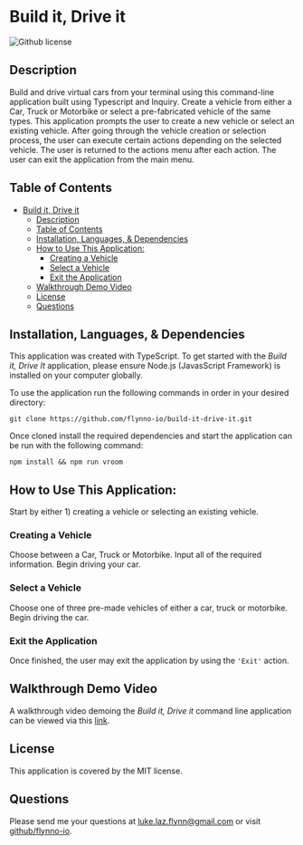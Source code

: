 # Build it, Drive it

![Github license](https://img.shields.io/badge/license-MIT-blue.svg)

## Description
Build and drive virtual cars from your terminal using this command-line application built using Typescript and Inquiry. Create a vehicle from either a Car, Truck or Motorbike or select a pre-fabricated vehicle of the same types. This application prompts the user to create a new vehicle or select an existing vehicle. After going through the vehicle creation or selection process, the user can execute certain actions depending on the selected vehicle. The user is returned to the actions menu after each action. The user can exit the application from the main menu.

## Table of Contents
- [Build it, Drive it](#build-it-drive-it)
  - [Description](#description)
  - [Table of Contents](#table-of-contents)
  - [Installation, Languages, \& Dependencies](#installation-languages--dependencies)
  - [How to Use This Application:](#how-to-use-this-application)
    - [Creating a Vehicle](#creating-a-vehicle)
    - [Select a Vehicle](#select-a-vehicle)
    - [Exit the Application](#exit-the-application)
  - [Walkthrough Demo Video](#walkthrough-demo-video)
  - [License](#license)
  - [Questions](#questions)

## Installation, Languages, & Dependencies
This application was created with TypeScript. To get started with the *Build it, Drive It* application, please ensure Node.js (JavasScript Framework) is installed on your computer globally.

To use the application run the following commands in order in your desired directory: 
``` 
git clone https://github.com/flynno-io/build-it-drive-it.git
```
Once cloned install the required dependencies and start the application can be run with the following command: 
```
npm install && npm run vroom
```

## How to Use This Application:
Start by either 1) creating a vehicle or selecting an existing vehicle. 

### Creating a Vehicle
Choose between a Car, Truck or Motorbike. Input all of the required information. Begin driving your car.

### Select a Vehicle
Choose one of three pre-made vehicles of either a car, truck or motorbike. Begin driving the car.

### Exit the Application
Once finished, the user may exit the application by using the `'Exit'` action.

## Walkthrough Demo Video
A walkthrough video demoing the *Build it, Drive it* command line application can be viewed via this [link](https://drive.google.com/file/d/1MFtgQYwX65zixTcz2hAQJ1TskYjJi2zk/view).

## License
This application is covered by the MIT license.

## Questions
Please send me your questions at [luke.laz.flynn@gmail.com](mailto:luke.laz.flynn@gmail.com?subject=Build%20it%20Drive%20it%20Questions) or visit [github/flynno-io](https://github.com/flynno-io).
